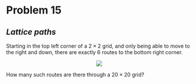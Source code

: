 # Problem 15
## _Lattice paths_

Starting in the top left corner of a $2 \times 2$ grid, and only being able to move to the right and down, there are exactly $6$ routes to the bottom right corner.

<div align="center">
  <img src="https://projecteuler.net/project/images/p015.png">
</div>

How many such routes are there through a $20 \times 20$ grid?
